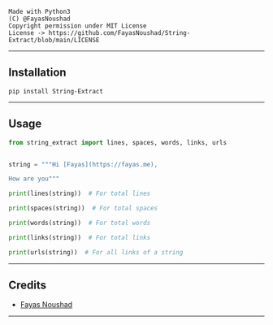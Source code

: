 ```
Made with Python3
(C) @FayasNoushad
Copyright permission under MIT License
License -> https://github.com/FayasNoushad/String-Extract/blob/main/LICENSE
```

---

## Installation

```
pip install String-Extract
```

---

## Usage

```py
from string_extract import lines, spaces, words, links, urls


string = """Hi [Fayas](https://fayas.me),

How are you"""
```

```py
print(lines(string))  # For total lines
```

```py
print(spaces(string))  # For total spaces
```

```py
print(words(string))  # For total words
```

```py
print(links(string))  # For total links
```

```py
print(urls(string))  # For all links of a string
```

---

## Credits

- [Fayas Noushad](https://github.com/FayasNoushad)

---
